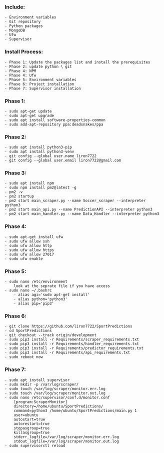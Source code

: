 ### Include:   
    - Environment variables
    - Git repository
    - Python packages
    - MongoDB
    - Ufw
	- Supervisor
    
### Install Process:
	- Phase 1: Update the packages list and install the prerequisites
	- Phase 2: update python \ git
	- Phase 4: NPM
	- Phase 4: Ufw
	- Phase 5: Environment variables
	- Phase 6: Project installation
	- Phase 7: Supervisor installation

### Phase 1:  
	- sudo apt-get update
	- sudo apt-get upgrade
	- sudo apt install software-properties-common
	- sudo add-apt-repository ppa:deadsnakes/ppa
	
### Phase 2:  
	- sudo apt install python3-pip
	- sudo apt install python3-venv
	- git config --global user.name liron7722
    - git config --global user.email liron7722@gmail.com

### Phase 3:  
	- sudo apt install npm
	- sudo npm install pm2@latest -g
	- pm2 -v
	- pm2 startup
	- pm2 start main_scraper.py --name Soccer_scraper --interpreter python3
	- pm2 start main_api.py --name PredictionAPI --interpreter python3
	- pm2 start main_handler.py --name Data_Handler --interpreter python3

### Phase 4:  
    - sudo apt-get install ufw
    - sudo ufw allow ssh
    - sudo ufw allow http
    - sudo ufw allow https
    - sudo ufw allow 27017
    - sudo ufw enable
	
### Phase 5:
	- sudo nano /etc/environment
		look at the seprate file if you have access
    - sudo nano ~/.bashrc
        - alias agi='sudo apt-get install'
        - alias python='python3'
        - alias pip='pip3'

    
### Phase 6:  
    - git clone https://github.com/liron7722/SportPredictions
	- cd SportPredictions
	- git checkout --track origin/development
	- sudo pip3 install -r Requirements/scraper_requirements.txt
	- sudo pip3 install -r Requirements/handler_requirements.txt
	- sudo pip3 install -r Requirements/‏predictor_requirements.txt
	- sudo pip3 install -r Requirements/api_requirements.txt
	- sudo reboot now


### Phase 7:  
    - sudo apt install supervisor
	- sudo mkdir -p /var/log/scraper/
	- sudo touch /var/log/scraper/monitor.err.log
	- sudo touch /var/log/scraper/monitor.out.log
	- sudo nano /etc/supervisor/conf.d/monitor.conf
		[program:ScraperMonitor]
		directory=/home/ubuntu/SportPredictions/
		command=python3 /home/ubuntu/SportPredictions/main.py 1
		user=ubuntu
		autostart=true
		autorestart=true
		stopasgroup=true
		killasgroup=true
		stderr_logfile=/var/log/scraper/monitor.err.log
		stdout_logfile=/var/log/scraper/monitor.out.log
	- sudo supervisorctl reload
